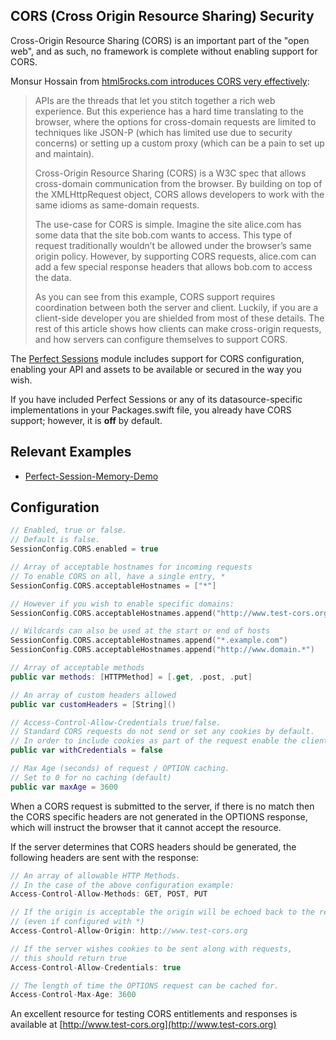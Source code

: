 ## CORS (Cross Origin Resource Sharing) Security

Cross-Origin Resource Sharing (CORS) is an important part of the "open web", and as such, no framework is complete without enabling support for CORS.

Monsur Hossain from [html5rocks.com introduces CORS very effectively](https://www.html5rocks.com/en/tutorials/cors/):

> APIs are the threads that let you stitch together a rich web experience. But this experience has a hard time translating to the browser, where the options for cross-domain requests are limited to techniques like JSON-P (which has limited use due to security concerns) or setting up a custom proxy (which can be a pain to set up and maintain).
> 
> Cross-Origin Resource Sharing (CORS) is a W3C spec that allows cross-domain communication from the browser. By building on top of the XMLHttpRequest object, CORS allows developers to work with the same idioms as same-domain requests.
> 
> The use-case for CORS is simple. Imagine the site alice.com has some data that the site bob.com wants to access. This type of request traditionally wouldn’t be allowed under the browser’s same origin policy. However, by supporting CORS requests, alice.com can add a few special response headers that allows bob.com to access the data.
> 
> As you can see from this example, CORS support requires coordination between both the server and client. Luckily, if you are a client-side developer you are shielded from most of these details. The rest of this article shows how clients can make cross-origin requests, and how servers can configure themselves to support CORS.

The [Perfect Sessions](https://github.com/PerfectlySoft/PerfectDocs/blob/master/guide/sessions.md) module includes support for CORS configuration, enabling your API and assets to be available or secured in the way you wish.

If you have included Perfect Sessions or any of its datasource-specific implementations in your Packages.swift file, you already have CORS support; however, it is **off** by default.

## Relevant Examples

* [Perfect-Session-Memory-Demo](https://github.com/PerfectExamples/Perfect-Session-Memory-Demo)

## Configuration

``` swift
// Enabled, true or false.
// Default is false.
SessionConfig.CORS.enabled = true

// Array of acceptable hostnames for incoming requests
// To enable CORS on all, have a single entry, *
SessionConfig.CORS.acceptableHostnames = ["*"]

// However if you wish to enable specific domains:
SessionConfig.CORS.acceptableHostnames.append("http://www.test-cors.org")

// Wildcards can also be used at the start or end of hosts
SessionConfig.CORS.acceptableHostnames.append("*.example.com")
SessionConfig.CORS.acceptableHostnames.append("http://www.domain.*")

// Array of acceptable methods
public var methods: [HTTPMethod] = [.get, .post, .put]

// An array of custom headers allowed
public var customHeaders = [String]()

// Access-Control-Allow-Credentials true/false.
// Standard CORS requests do not send or set any cookies by default. 
// In order to include cookies as part of the request enable the client to do so by setting to true
public var withCredentials = false

// Max Age (seconds) of request / OPTION caching.
// Set to 0 for no caching (default)
public var maxAge = 3600

```

When a CORS request is submitted to the server, if there is no match then the CORS specific headers are not generated in the OPTIONS response, which will instruct the browser that it cannot accept the resource.

If the server determines that CORS headers should be generated, the following headers are sent with the response:

``` swift
// An array of allowable HTTP Methods.
// In the case of the above configuration example:
Access-Control-Allow-Methods: GET, POST, PUT

// If the origin is acceptable the origin will be echoed back to the requester 
// (even if configured with *)
Access-Control-Allow-Origin: http://www.test-cors.org

// If the server wishes cookies to be sent along with requests, 
// this should return true
Access-Control-Allow-Credentials: true

// The length of time the OPTIONS request can be cached for.
Access-Control-Max-Age: 3600
```

An excellent resource for testing CORS entitlements and responses is available at [http://www.test-cors.org](http://www.test-cors.org)